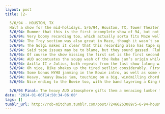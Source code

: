 ```yaml
---
layout: post
title: |2-

  5/6/94 - HOUSTON, TX
  Half a show for the mid-holidays. 5/6/94, Houston, TX, Tower Theater. Set I does not circulate. http://www.phishtracks.com/shows/1994-05-06 …
  5/6/94: Bummer that this is the first incomplete show of 94, but not too chuffed to miss the first set, which looks like Stash + filler.
  5/6/94: Very boomy recording too, which actually sorta fits Maze well. Page sounds like a prisoner to his own solo, under assault.
  5/6/94: The Trey section was also great in Maze, though it wasn’t so much a solo as a harmonic groan. A real paranoiac version all around.
  5/6/94: The Golgi makes it clear that this recording also has tape speed issues, which is *perfect* for a Houston show. #drank
  5/6/94: Said tape issues may be to blame, but they sound gassed. Flubs all over Golgi and Uncle Pen, no jam vehicles in sight.
  5/6/94: Of course the show missing the first set is the first second-set Sample in 7 plays.
  5/6/94: AUD accentuates the soupy wash of the Reba jam’s origin while Trey keeps his phrasing terse. The peak stabs through the boom-gloom.
  5/6/94: Axilla II > Julius, both repeats from the last show (along with Sample). Hoist, on Elektra Records, in stores now!
  5/6/94: Oh nice, Bike shakes up the tired setlist considerably. First one since 8/2/93, thanks to Purple Rain and I Wanna Be Like You.
  5/6/94: Some bonus HYHU jamming in the Bowie intro, as well as some secret language, which clearly has not made its way down to Texas.
  5/6/94: Heavy, heavy Bowie jam, touching on a big, windmilling chord progression straight out of recent Mike’s Songs.
  5/6/94: Nice ending to the Bowie too, with the band layering a King Crimsony pattern into the traditional finish. The crowd seems stunned.

  5/6/94 Final: The heavy AUD atmosphere gifts them a menacing lumber they didn’t really sport in early 94, and suits Maze, Bowie just fine.
date: '2014-01-06T14:50:34-06:00'
tags: []
tumblr_url: http://rob-mitchum.tumblr.com/post/72466263089/5-6-94-houston-tx-half-a-show-for-the
---
```

